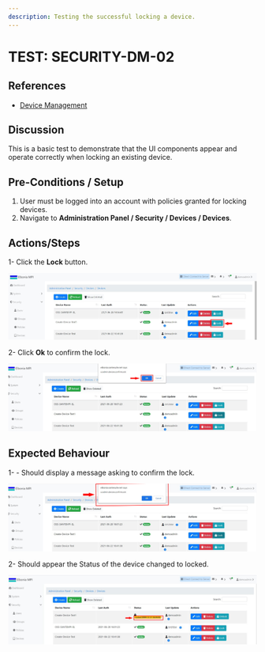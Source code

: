 ```yaml
---
description: Testing the successful locking a device.
---
```


# TEST: SECURITY-DM-02

## References

* [Device Management](broken-reference)

## Discussion

This is a basic test to demonstrate that the UI components appear and operate correctly when locking an existing device.

## **Pre-Conditions / Setup**

1. User must be logged into an account with policies granted for locking devices.
2. Navigate to **Administration Panel / Security / Devices / Devices**.

## Actions/Steps

1- Click the **Lock** button.

![](<../../../../../../../../../.gitbook/assets/6 (2).jpg>)

2- Click  **Ok** to confirm the lock.

![](../../../../../../../../../.gitbook/assets/7-1.jpg)

## Expected Behaviour

1- - Should display a message asking to confirm the lock.

![](<../../../../../../../../../.gitbook/assets/7 (1).jpg>)

2- Should appear the Status of the device changed to locked.

![](<../../../../../../../../../.gitbook/assets/8 (2).jpg>)
